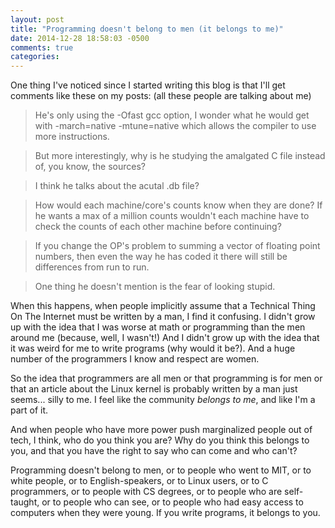 ```yaml
---
layout: post
title: "Programming doesn't belong to men (it belongs to me)"
date: 2014-12-28 18:58:03 -0500
comments: true
categories: 
---
```


One thing I've noticed since I started writing this blog is that I'll
get comments like these on my posts: (all these people are talking about
me)

> He's only using the -Ofast gcc option, I wonder what he would get with
> -march=native -mtune=native which allows the compiler to use more
> instructions.

>  But more interestingly, why is he studying the amalgated C file
>  instead of, you know, the sources?

> I think he talks about the acutal .db file?

> How would each machine/core's counts know when they are done? If he
> wants a max of a million counts wouldn't each machine have to check
> the counts of each other machine before continuing?

> If you change the OP's problem to summing a vector of floating point
> numbers, then even the way he has coded it there will still be
> differences from run to run.

> One thing he doesn't mention is the fear of looking stupid.

When this happens, when people implicitly assume that a Technical Thing
On The Internet must be written by a man, I find it confusing. I didn't
grow up with the idea that I was worse at math or programming than the
men around me (because, well, I wasn't!) And I didn't grow up with the
idea that it was weird for me to write programs (why would it be?). And
a huge number of the programmers I know and respect are women.

So the idea that programmers are all men or that programming is for men
or that an article about the Linux kernel is probably written by a man
just seems... silly to me. I feel like the community *belongs to me*,
and like I'm a part of it.

And when people who have more power push marginalized people out of
tech, I think, who do you think you are? Why do you think this belongs
to you, and that you have the right to say who can come and who can't?

Programming doesn't belong to men, or to people who went to MIT, or to
white people, or to English-speakers, or to Linux users, or to C
programmers, or to people with CS degrees, or to people who are
self-taught, or to people who can see, or to people who had easy access
to computers when they were young. If you write programs, it belongs to
you.
